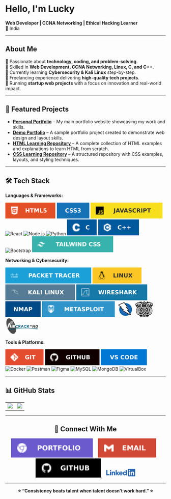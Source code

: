 # Hello, I'm Lucky  

**Web Developer | CCNA Networking | Ethical Hacking Learner**  
📍 India  
  
---

##   About Me  
 🔹 Passionate about **technology, coding, and problem-solving**.  
 🔹 Skilled in **Web Development, CCNA Networking, Linux, C, and C++**.  
 🔹 Currently learning **Cybersecurity & Kali Linux** step-by-step.   
 🔹 Freelancing experience delivering **high-quality tech projects**.  
 🔹 Running **startup web projects** with a focus on innovation and real-world impact.  

---           

                
## 📌 Featured Projects

- [**Personal Portfolio**](https://your-portfolio-url.com) – My main portfolio website showcasing my work and skills.  
- [**Demo Portfolio**](https://your-demo-portfolio.com) – A sample portfolio project created to demonstrate web design and layout skills.  
- [**HTML Learning Repository**](https://github.com/yourname/html-learning-repo) – A complete collection of HTML examples and explanations to learn HTML from scratch.  
- [**CSS Learning Repository**](https://github.com/yourname/css-learning-repo) – A structured repository with CSS examples, layouts, and styling techniques.

---                

## 🛠 Tech Stack  
                   
**Languages & Frameworks:**  
<p>
  <img src="./img/html5.svg" alt="HTML5" height="50" />
  <img src="./img/css3.svg" alt="CSS3" height="50" />
  <img src="./img/js.svg" alt="JavaScript" height="50" />
  <img src="https://cdn.jsdelivr.net/gh/devicons/devicon/icons/react/react-original.svg" alt="React" height="50" />
  <img src="https://cdn.jsdelivr.net/gh/devicons/devicon/icons/nodejs/nodejs-original.svg" alt="Node.js" height="50" />
  <img src="https://cdn.jsdelivr.net/gh/devicons/devicon/icons/python/python-original.svg" alt="Python" height="50" />
  <img src="./img/c.svg" alt="C" height="50" />
  <img src="./img/c++.svg" alt="C++" height="50" />
  <img src="https://cdn.jsdelivr.net/gh/devicons/devicon/icons/bootstrap/bootstrap-plain.svg" alt="Bootstrap" height="50" />
  <img src="./img/tailwind.svg" alt="TailwindCSS" height="50" />
</p>
                    
**Networking & Cybersecurity:**                
<p>                  
  <img src="./img/packettracer.svg" alt="Packet Tracer" height="50" />
  <img src="./img/linux.svg" alt="Linux" height="50" />
  <img src="./img/kalilinux.svg" alt="Kali Linux" height="50" />
  <img src="./img/wireshark.svg" alt="Wireshark" height="50" />
  <img src="./img/nmap.svg" alt="Nmap" height="50" />
  <img src="./img/metasploit.svg" alt="Metasploit" height="50" />
  <img src="./img/owaspzap.png" alt="OWASP ZAP" height="50" />
  <img src="./img/hydra.jpg" alt="OWASP ZAP" height="50" />
  <img src="./img/Aircrackng.jpg" alt="OWASP ZAP" height="50" />
</p>
              
**Tools & Platforms:**  
<p>          
  <img src="./img/git.svg" alt="Git" height="50" />
  <img src="./img/github.svg" alt="GitHub" height="50" />
  <img src="./img/vscode.svg" alt="VS Code" height="50" />
  <img src="https://cdn.jsdelivr.net/gh/devicons/devicon/icons/docker/docker-original.svg" alt="Docker" height="50" />
  <img src="https://cdn.jsdelivr.net/gh/simple-icons/simple-icons/icons/postman.svg" alt="Postman" height="50" />
  <img src="https://cdn.jsdelivr.net/gh/simple-icons/simple-icons/icons/figma.svg" alt="Figma" height="50" />
  <img src="https://cdn.jsdelivr.net/gh/devicons/devicon/icons/mysql/mysql-original.svg" alt="MySQL" height="50" />
  <img src="https://cdn.jsdelivr.net/gh/devicons/devicon/icons/mongodb/mongodb-original.svg" alt="MongoDB" height="50" />
  <img src="https://cdn.jsdelivr.net/gh/simple-icons/simple-icons/icons/virtualbox.svg" alt="VirtualBox" height="50" />
</p>

---


## 📊 GitHub Stats

<table align="center" >
  <tr>
    <td>
      <img src="https://github-readme-stats.vercel.app/api?username=luckyyofficial&show_icons=true&theme=radical" height="200"/>
    </td>
    <td colspan="2" align="center">
      <img src="https://github-readme-stats.vercel.app/api/top-langs/?username=luckyyofficial&layout=compact&theme=radical" height="200"/>
    </td>
  </tr>
</table>

---

<h2 align="center">🔗 Connect With Me</h2>

<p align="center">
  <a href="https://your-portfolio-link.com" target="_blank">
    <img src="./img/portfolio.svg" alt="Portfolio" height="60" />
  </a>&nbsp;&nbsp;
  
  <a href="https://mail.google.com/mail/?view=cm&fs=1&to=lakshayjofficial@gmail.com&su=Hello%20Lakshay&body=Hi%20Lakshay , " target="_blank">
    <img src="./img/email.svg" alt="Email Lakshay" title="Email Lakshay" height="60" />
  </a>&nbsp;&nbsp;
  
  <a href="https://github.com/luckyyofficial" target="_blank">
    <img src="./img/githubend.svg" alt="GitHub" height="60" />
  </a>&nbsp;&nbsp;
  
  <a href="https://www.linkedin.com/in/lakshay-lakshay-542533371/" target="_blank">
    <img src="./img/Linkedin-Logo.png" alt="LinkedIn" title="LinkedIn" height="30" />
  </a>
</p>


---

<p align="center"><b>⭐ “Consistency beats talent when talent doesn’t work hard.” ⭐</b></p>
